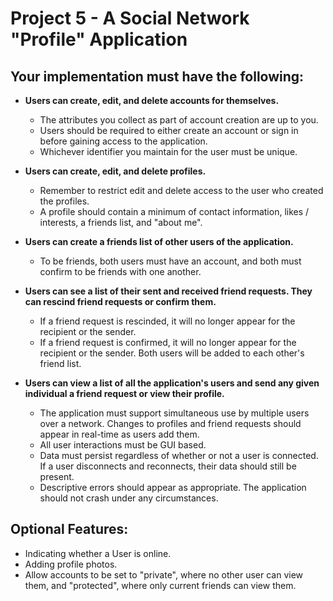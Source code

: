 # Project 5 - A Social Network "Profile" Application 
## Your implementation must have the following:
* **Users can create, edit, and delete accounts for themselves.**
  * The attributes you collect as part of account creation are up to you.
  * Users should be required to either create an account or sign in before gaining access to the application.
  * Whichever identifier you maintain for the user must be unique.
  
* **Users can create, edit, and delete profiles.**
  * Remember to restrict edit and delete access to the user who created the profiles.
  * A profile should contain a minimum of contact information, likes / interests, a friends list, and "about me".
  
* **Users can create a friends list of other users of the application.**
  * To be friends, both users must have an account, and both must confirm to be friends with one another. 
  
* **Users can see a list of their sent and received friend requests. They can rescind friend requests or confirm them.** 
  * If a friend request is rescinded, it will no longer appear for the recipient or the sender.
  * If a friend request is confirmed, it will no longer appear for the recipient or the sender. Both users will be added to each other's friend list. 
  
* **Users can view a list of all the application's users and send any given individual a friend request or view their profile.**
  * The application must support simultaneous use by multiple users over a network. Changes to profiles and friend requests should appear in real-time as users add them. 
  * All user interactions must be GUI based.
  * Data must persist regardless of whether or not a user is connected. If a user disconnects and reconnects, their data should still be present.
  * Descriptive errors should appear as appropriate. The application should not crash under any circumstances.
  
## Optional Features:
* Indicating whether a User is online.
* Adding profile photos.
* Allow accounts to be set to "private", where no other user can view them, and "protected", where only current friends can view them.
